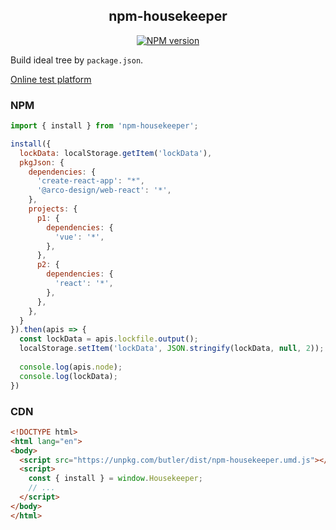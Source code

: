 <div align='center'>
<h2>npm-housekeeper</h2>

[![NPM version](https://img.shields.io/npm/v/npm-housekeeper.svg?color=a1b858&label=)](https://www.npmjs.com/package/npm-housekeeper)

</div>

Build ideal tree by `package.json`.

[Online test platform](https://imtaotao.github.io/npm-housekeeper/)

### NPM

```js
import { install } from 'npm-housekeeper';

install({
  lockData: localStorage.getItem('lockData'),
  pkgJson: {
    dependencies: {
      'create-react-app': "*",
      '@arco-design/web-react': '*',
    },
    projects: {
      p1: {
        dependencies: {
          'vue': '*',
        },
      },
      p2: {
        dependencies: {
          'react': '*',
        },
      },
    },
  }
}).then(apis => {
  const lockData = apis.lockfile.output();
  localStorage.setItem('lockData', JSON.stringify(lockData, null, 2));
  
  console.log(apis.node);
  console.log(lockData);
})
```


### CDN

```html
<!DOCTYPE html>
<html lang="en">
<body>
  <script src="https://unpkg.com/butler/dist/npm-housekeeper.umd.js"></script>
  <script>
    const { install } = window.Housekeeper;
    // ...
  </script>
</body>
</html>
```

